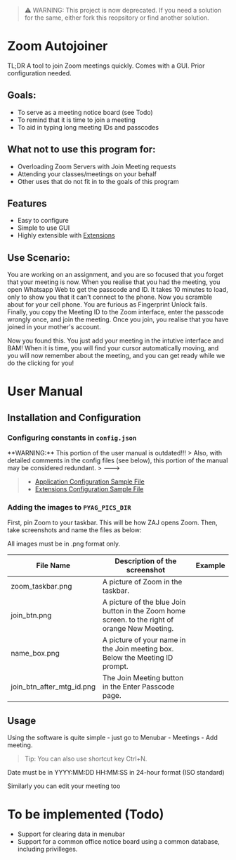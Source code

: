 > ⚠️ WARNING: This project is now deprecated. If you need a solution for the same, either fork this reopsitory
> or find another solution.

# Zoom Autojoiner

TL;DR A tool to join Zoom meetings quickly. Comes with a GUI. Prior configuration needed.

## Goals:
* To serve as a meeting notice board (see Todo)
* To remind that it is time to join a meeting
* To aid in typing long meeting IDs and passcodes

## What **not** to use this program for:
* Overloading Zoom Servers with Join Meeting requests
* Attending your classes/meetings on your behalf
* Other uses that do not fit in to the goals of this program

## Features
* Easy to configure
* Simple to use GUI
* Highly extensible with [Extensions](https://github.com/advaithm582/zaj-extensions)

## Use Scenario:
You are working on an assignment, and you are so focused that you forget that your meeting is now. When you realise that you had the meeting, you open Whatsapp Web to get the passcode and ID. It takes 10 minutes to load, only to show you that it can't connect to the phone. Now you scramble about for your cell phone. You are furious as Fingerprint Unlock fails. Finally, you copy the Meeting ID to the Zoom interface, enter the passcode wrongly once, and join the meeting. Once you join, you realise that you have joined in your mother's account.

Now you found this. You just add your meeting in the intutive interface and BAM! When it is time, you will find your cursor automatically moving, and you will now remember about the meeting, and you can get ready while we do the clicking for you!

# User Manual
## Installation and Configuration
### Configuring constants in `config.json`

<!---> **WARNING:** This portion of the user manual is outdated!!! 
> Also, with detailed comments in the config files (see below), this portion of the manual may be considered redundant.
> --->
> * [Application Configuration Sample File](https://github.com/advaithm582/zoom-autojoiner-gui/blob/main/zoom_autojoiner_gui/config/application-default.ini)
> * [Extensions Configuration Sample File](https://github.com/advaithm582/zoom-autojoiner-gui/blob/main/zoom_autojoiner_gui/config/extensions-default.ini)

<!--
```
{
	"ICON_FILE" : "ZoomAJIcon.ico",
	"PYAG_PICS_DIR" : "",
	"DB_URL" : "sqlite:///database.db",
	"THEME_FILE" : "default_theme.thm.json",
	"MY_NAME" : "Lorem"
}
```
Key | Value
----|-------
ICON_FILE | The File used by Tcl/Tk to display the favicon. Do not change this unless you wish to change the favicon.
PYAG_PICS_DIR | This directory contains all `.png` files required for the Autojoiner to function. See below for instructions.
DB_URL | SQLAlchemy DB URI to be used. You can also connect to a common database server and then, Whoa! You have a network-wide Meeting Notice Board!
THEME_FILE | A simple theme file to change the appearance of the window. You can meddle around with the colors, fonts, etc.
MY_NAME | The name Autojoiner will change to when you join the meeting. Required.
-->
### Adding the images to `PYAG_PICS_DIR`

First, pin Zoom to your taskbar. This will be how ZAJ opens Zoom. Then, take screenshots and name the files as below:

All images must be in .png format only.

File Name | Description of the screenshot | Example
----------|-------------------------------|--------
zoom_taskbar.png | A picture of Zoom in the taskbar. | 
join_btn.png | A picture of the blue Join button in the Zoom home screen. to the right of orange New Meeting. | 
name_box.png | A picture of your name in the Join meeting box. Below the Meeting ID prompt. | 
join_btn_after_mtg_id.png | The Join Meeting button in the Enter Passcode page. |


## Usage
Using the software is quite simple - just go to Menubar - Meetings - Add meeting. 

> Tip: You can also use shortcut key Ctrl+N.

Date must be in YYYY:MM:DD HH:MM:SS in 24-hour format (ISO standard)

Similarly you can edit your meeting too

# To be implemented (Todo)
* Support for clearing data in menubar
* Support for a common office notice board using a common database, including privilleges.
